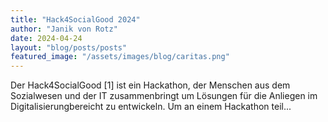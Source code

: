 ```yaml
---
title: "Hack4SocialGood 2024"
author: "Janik von Rotz"
date: 2024-04-24
layout: "blog/posts/posts"
featured_image: "/assets/images/blog/caritas.png"
---
```


Der Hack4SocialGood [1] ist ein Hackathon, der Menschen aus dem Sozialwesen und der IT zusammenbringt um Lösungen für die Anliegen im Digitalisierungbereicht zu entwickeln.  Um an einem Hackathon teil...

